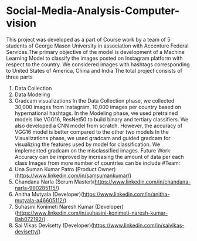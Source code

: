 # Social-Media-Analysis-Computer-vision
This project was developed as a part of Course work by a team of 5 students of George Mason University in association with Accenture Federal Services.The primary objective of the model is 
development of a Machine Learning Model to classify the images posted on Instagram platform with respect to the country. We considered images with hashtags corresponding to United States of America, China and India
The total project consists of three parts
1. Data Collection
2. Data Modeling
3. Gradcam visualizations
In the Data Collection phase, we collected 30,000 images from Instagram, 10,000 images per country based on hypernational hashtags.
In the Modeling phase, we used pretrained models like VGG16, ResNet50 to build binary and tertiary classifiers. We also developed a CNN model from scratch. However, the accuracy of VGG16 model is better compared to the other two models
In the Visualizations phase, we used gradcam and guided gradcam for visualizing the features used by model for classification. We implemented gradcam on the misclassified images.
Future Work:
Accuracy can be improved by increasing the amount of data per each class
Images from more number of countries can be include
#Team:
1. Una Suman Kumar Patro (Product Owner)(https://www.linkedin.com/in/samsumankumar/)
2. Chandana Narla (Scrum Master)(https://www.linkedin.com/in/chandana-narla-990285115/)
3. Anitha Mutyala (Developer)(https://www.linkedin.com/in/anitha-mutyala-a46605112/)
4. Suhasini Konimeti Naresh Kumar (Developer)(https://www.linkedin.com/in/suhasini-konimeti-naresh-kumar-8ab072192/)
5. Sai Vikas Devisetty (Developer)(https://www.linkedin.com/in/saivikas-devisetty/)

